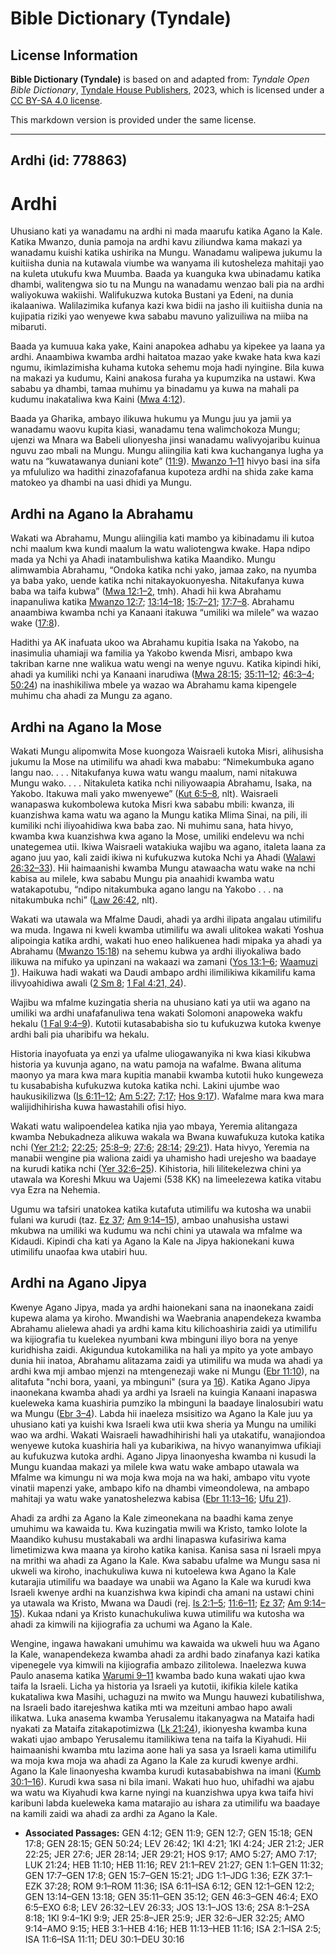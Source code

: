 # Bible Dictionary (Tyndale)

## License Information

**Bible Dictionary (Tyndale)** is based on and adapted from: _Tyndale Open Bible Dictionary_, [Tyndale House Publishers](https://tyndaleopenresources.com/), 2023, which is licensed under a [CC BY-SA 4.0 license](https://creativecommons.org/licenses/by-sa/4.0/legalcode.en).

This markdown version is provided under the same license.



--------------------------------

## Ardhi (id: 778863)

Ardhi
=====

Uhusiano kati ya wanadamu na ardhi ni mada maarufu katika Agano la Kale. Katika Mwanzo, dunia pamoja na ardhi kavu ziliundwa kama makazi ya wanadamu kuishi katika ushirika na Mungu. Wanadamu walipewa jukumu la kuitiisha dunia na kutawala viumbe wa wanyama ili kutosheleza mahitaji yao na kuleta utukufu kwa Muumba. Baada ya kuanguka kwa ubinadamu katika dhambi, walitengwa sio tu na Mungu na wanadamu wenzao bali pia na ardhi waliyokuwa wakiishi. Walifukuzwa kutoka Bustani ya Edeni, na dunia ikalaaniwa. Walilazimika kufanya kazi kwa bidii na jasho ili kuitiisha dunia na kujipatia riziki yao wenyewe kwa sababu mavuno yalizuiliwa na miiba na mibaruti.

Baada ya kumuua kaka yake, Kaini anapokea adhabu ya kipekee ya laana ya ardhi. Anaambiwa kwamba ardhi haitatoa mazao yake kwake hata kwa kazi ngumu, ikimlazimisha kuhama kutoka sehemu moja hadi nyingine. Bila kuwa na makazi ya kudumu, Kaini anakosa furaha ya kupumzika na ustawi. Kwa sababu ya dhambi, tamaa muhimu ya binadamu ya kuwa na mahali pa kudumu inakataliwa kwa Kaini ([Mwa 4:12](https://ref.ly/Gen4:12)).

Baada ya Gharika, ambayo ilikuwa hukumu ya Mungu juu ya jamii ya wanadamu waovu kupita kiasi, wanadamu tena walimchokoza Mungu; ujenzi wa Mnara wa Babeli ulionyesha jinsi wanadamu walivyojaribu kuinua nguvu zao mbali na Mungu. Mungu aliingilia kati kwa kuchanganya lugha ya watu na “kuwatawanya duniani kote” ([11:9](https://ref.ly/Gen11:9)). [Mwanzo 1–11](https://ref.ly/Gen1:1-Gen11:32) hivyo basi ina sifa ya mfululizo wa hadithi zinazofafanua kupoteza ardhi na shida zake kama matokeo ya dhambi na uasi dhidi ya Mungu.

Ardhi na Agano la Abrahamu
--------------------------

Wakati wa Abrahamu, Mungu aliingilia kati mambo ya kibinadamu ili kutoa nchi maalum kwa kundi maalum la watu waliotengwa kwake. Hapa ndipo mada ya Nchi ya Ahadi inatambulishwa katika Maandiko. Mungu alimwambia Abrahamu, “Ondoka katika nchi yako, jamaa zako, na nyumba ya baba yako, uende katika nchi nitakayokuonyesha. Nitakufanya kuwa baba wa taifa kubwa” ([Mwa 12:1–2](https://ref.ly/Gen12:1-Gen12:2), tmh). Ahadi hii kwa Abrahamu inapanuliwa katika [Mwanzo 12:7](https://ref.ly/Gen12:7); [13:14–18](https://ref.ly/Gen13:14-Gen13:18); [15:7–21](https://ref.ly/Gen15:7-Gen15:21); [17:7–8](https://ref.ly/Gen17:7-Gen17:8). Abrahamu anaambiwa kwamba nchi ya Kanaani itakuwa “umiliki wa milele” wa wazao wake ([17:8](https://ref.ly/Gen17:8)).

Hadithi ya AK inafuata ukoo wa Abrahamu kupitia Isaka na Yakobo, na inasimulia uhamiaji wa familia ya Yakobo kwenda Misri, ambapo kwa takriban karne nne walikua watu wengi na wenye nguvu. Katika kipindi hiki, ahadi ya kumiliki nchi ya Kanaani inarudiwa ([Mwa 28:15](https://ref.ly/Gen28:15); [35:11–12](https://ref.ly/Gen35:11-Gen35:12); [46:3–4](https://ref.ly/Gen46:3-Gen46:4); [50:24](https://ref.ly/Gen50:24)) na inashikiliwa mbele ya wazao wa Abrahamu kama kipengele muhimu cha ahadi za Mungu za agano.

Ardhi na Agano la Mose
----------------------

Wakati Mungu alipomwita Mose kuongoza Waisraeli kutoka Misri, alihusisha jukumu la Mose na utimilifu wa ahadi kwa mababu: “Nimekumbuka agano langu nao. . . . Nitakufanya kuwa watu wangu maalum, nami nitakuwa Mungu wako. . . . Nitakuleta katika nchi niliyowaapia Abrahamu, Isaka, na Yakobo. Itakuwa mali yako mwenyewe” ([Kut 6:5–8](https://ref.ly/Exod6:5-Exod6:8), nlt). Waisraeli wanapaswa kukombolewa kutoka Misri kwa sababu mbili: kwanza, ili kuanzishwa kama watu wa agano la Mungu katika Mlima Sinai, na pili, ili kumiliki nchi iliyoahidiwa kwa baba zao. Ni muhimu sana, hata hivyo, kwamba kwa kuanzishwa kwa agano la Mose, umiliki endelevu wa nchi unategemea utii. Ikiwa Waisraeli watakiuka wajibu wa agano, italeta laana za agano juu yao, kali zaidi ikiwa ni kufukuzwa kutoka Nchi ya Ahadi ([Walawi 26:32–33](https://ref.ly/Lev26:32-Lev26:33)). Hii haimaanishi kwamba Mungu atawaacha watu wake na nchi kabisa au milele, kwa sababu Mungu pia anaahidi kwamba watu watakapotubu, “ndipo nitakumbuka agano langu na Yakobo . . . na nitakumbuka nchi” ([Law 26:42](https://ref.ly/Lev26:42), nlt).

Wakati wa utawala wa Mfalme Daudi, ahadi ya ardhi ilipata angalau utimilifu wa muda. Ingawa ni kweli kwamba utimilifu wa awali ulitokea wakati Yoshua alipoingia katika ardhi, wakati huo eneo halikuenea hadi mipaka ya ahadi ya Abrahamu ([Mwanzo 15:18](https://ref.ly/Gen15:18)) na sehemu kubwa ya ardhi iliyokaliwa bado ilikuwa na mifuko ya upinzani na wakaazi wa zamani ([Yos 13:1–6](https://ref.ly/Josh13:1-Josh13:6); [Waamuzi 1](https://ref.ly/Judg1:1-Judg1:36)). Haikuwa hadi wakati wa Daudi ambapo ardhi ilimilikiwa kikamilifu kama ilivyoahidiwa awali ([2 Sm 8](https://ref.ly/2Sam8:1-2Sam8:18); [1 Fal 4:21, 24](https://ref.ly/1Kgs4:21,1Kgs4:24)).

Wajibu wa mfalme kuzingatia sheria na uhusiano kati ya utii wa agano na umiliki wa ardhi unafafanuliwa tena wakati Solomoni anapoweka wakfu hekalu ([1 Fal 9:4–9](https://ref.ly/1Kgs9:4-1Kgs9:9)). Kutotii kutasababisha sio tu kufukuzwa kutoka kwenye ardhi bali pia uharibifu wa hekalu.

Historia inayofuata ya enzi ya ufalme uliogawanyika ni kwa kiasi kikubwa historia ya kuvunja agano, na watu pamoja na wafalme. Bwana alituma maonyo ya mara kwa mara kupitia manabii kwamba kutotii huko kungeweza tu kusababisha kufukuzwa kutoka katika nchi. Lakini ujumbe wao haukusikilizwa ([Is 6:11–12](https://ref.ly/Isa6:11-Isa6:12); [Am 5:27](https://ref.ly/Amos5:27); [7:17](https://ref.ly/Amos7:17); [Hos 9:17](https://ref.ly/Hos9:17)). Wafalme mara kwa mara walijidhihirisha kuwa hawastahili ofisi hiyo.

Wakati watu walipoendelea katika njia yao mbaya, Yeremia alitangaza kwamba Nebukadneza alikuwa wakala wa Bwana kuwafukuza kutoka katika nchi ([Yer 21:2](https://ref.ly/Jer21:2); [22:25](https://ref.ly/Jer22:25); [25:8–9](https://ref.ly/Jer25:8-Jer25:9); [27:6](https://ref.ly/Jer27:6); [28:14](https://ref.ly/Jer28:14); [29:21](https://ref.ly/Jer29:21)). Hata hivyo, Yeremia na manabii wengine pia waliona zaidi ya uhamisho hadi urejesho wa baadaye na kurudi katika nchi ([Yer 32:6–25](https://ref.ly/Jer32:6-Jer32:25)). Kihistoria, hili lilitekelezwa chini ya utawala wa Koreshi Mkuu wa Uajemi (538 KK) na limeelezewa katika vitabu vya Ezra na Nehemia.

Ugumu wa tafsiri unatokea katika kutafuta utimilifu wa kutosha wa unabii fulani wa kurudi (taz. [Ez 37](https://ref.ly/Ezek37:1-Ezek37:28); [Am 9:14–15](https://ref.ly/Amos9:14-Amos9:15)), ambao unahusisha ustawi mkubwa na umiliki wa kudumu wa nchi chini ya utawala wa mfalme wa Kidaudi. Kipindi cha kati ya Agano la Kale na Jipya hakionekani kuwa utimilifu unaofaa kwa utabiri huu.

Ardhi na Agano Jipya
--------------------

Kwenye Agano Jipya, mada ya ardhi haionekani sana na inaonekana zaidi kupewa alama ya kiroho. Mwandishi wa Waebrania anapendekeza kwamba Abrahamu alielewa ahadi ya ardhi kama kitu kilichoashiria zaidi ya utimilifu wa kijiografia tu kuelekea nyumbani kwa mbinguni iliyo bora na yenye kuridhisha zaidi. Akigundua kutokamilika na hali ya mpito ya yote ambayo dunia hii inatoa, Abrahamu alitazama zaidi ya utimilifu wa muda wa ahadi ya ardhi kwa mji ambao mjenzi na mtengenezaji wake ni Mungu ([Ebr 11:10](https://ref.ly/Heb11:10)), na alitafuta "nchi bora, yaani, ya mbinguni" (sura ya [16](https://ref.ly/Heb11:16)). Katika Agano Jipya inaonekana kwamba ahadi ya ardhi ya Israeli na kuingia Kanaani inapaswa kueleweka kama kuashiria pumziko la mbinguni la baadaye linalosubiri watu wa Mungu ([Ebr 3–4](https://ref.ly/Heb3:1-Heb4:16)). Labda hii inaeleza msisitizo wa Agano la Kale juu ya uhusiano kati ya kuishi kwa Israeli kwa utii kwa sheria ya Mungu na umiliki wao wa ardhi. Wakati Waisraeli hawadhihirishi hali ya utakatifu, wanajiondoa wenyewe kutoka kuashiria hali ya kubarikiwa, na hivyo wananyimwa ufikiaji au kufukuzwa kutoka ardhi. Agano Jipya linaonyesha kwamba ni kusudi la Mungu kuandaa makazi ya milele kwa watu wake ambapo utawala wa Mfalme wa kimungu ni wa moja kwa moja na wa haki, ambapo vitu vyote vinatii mapenzi yake, ambapo kifo na dhambi vimeondolewa, na ambapo mahitaji ya watu wake yanatoshelezwa kabisa ([Ebr 11:13–16](https://ref.ly/Heb11:13-Heb11:16); [Ufu 21](https://ref.ly/Rev21:1-Rev21:27)).

Ahadi za ardhi za Agano la Kale zimeonekana na baadhi kama zenye umuhimu wa kawaida tu. Kwa kuzingatia mwili wa Kristo, tamko lolote la Maandiko kuhusu mustakabali wa ardhi linapaswa kufasiriwa kama limetimizwa kwa maana ya kiroho katika kanisa. Kanisa sasa ni Israeli mpya na mrithi wa ahadi za Agano la Kale. Kwa sababu ufalme wa Mungu sasa ni ukweli wa kiroho, inachukuliwa kuwa ni kutoelewa kwa Agano la Kale kutarajia utimilifu wa baadaye wa unabii wa Agano la Kale wa kurudi kwa Israeli kwenye ardhi na kuanzishwa kwa kipindi cha amani na ustawi chini ya utawala wa Kristo, Mwana wa Daudi (rej. [Is 2:1–5](https://ref.ly/Isa2:1-Isa2:5); [11:6–11](https://ref.ly/Isa11:6-Isa11:11); [Ez 37](https://ref.ly/Ezek37:1-Ezek37:28); [Am 9:14–15](https://ref.ly/Amos9:14-Amos9:15)). Kukaa ndani ya Kristo kunachukuliwa kuwa utimilifu wa kutosha wa ahadi za kimwili na kijiografia za uchumi wa Agano la Kale.

Wengine, ingawa hawakani umuhimu wa kawaida wa ukweli huu wa Agano la Kale, wanapendekeza kwamba ahadi za ardhi bado zinafanya kazi katika vipenegele vya kimwili na kijiografia ambazo zilitolewa. Inaelezwa kuwa Paulo anasema katika [Warumi 9–11](https://ref.ly/Rom9:1-Rom11:36) kwamba bado kuna wakati ujao kwa taifa la Israeli. Licha ya historia ya Israeli ya kutotii, ikifikia kilele katika kukataliwa kwa Masihi, uchaguzi na mwito wa Mungu hauwezi kubatilishwa, na Israeli bado itarejeshwa katika mti wa mzeituni ambao hapo awali ilikatwa. Luka anasema kwamba Yerusalemu itakanyagwa na Mataifa hadi nyakati za Mataifa zitakapotimizwa ([Lk 21:24](https://ref.ly/Luke21:24)), ikionyesha kwamba kuna wakati ujao ambapo Yerusalemu itamilikiwa tena na taifa la Kiyahudi. Hii haimaanishi kwamba mtu lazima aone hali ya sasa ya Israeli kama utimilifu wa moja kwa moja wa ahadi za Agano la Kale za kurudi kwenye ardhi. Agano la Kale linaonyesha kwamba kurudi kutasababishwa na imani ([Kumb 30:1–16](https://ref.ly/Deut30:1-Deut30:16)). Kurudi kwa sasa ni bila imani. Wakati huo huo, uhifadhi wa ajabu wa watu wa Kiyahudi kwa karne nyingi na kuanzishwa upya kwa taifa hivi karibuni labda kueleweka kama matarajio au ishara za utimilifu wa baadaye na kamili zaidi wa ahadi za ardhi za Agano la Kale.

* **Associated Passages:** GEN 4:12; GEN 11:9; GEN 12:7; GEN 15:18; GEN 17:8; GEN 28:15; GEN 50:24; LEV 26:42; 1KI 4:21; 1KI 4:24; JER 21:2; JER 22:25; JER 27:6; JER 28:14; JER 29:21; HOS 9:17; AMO 5:27; AMO 7:17; LUK 21:24; HEB 11:10; HEB 11:16; REV 21:1–REV 21:27; GEN 1:1–GEN 11:32; GEN 17:7–GEN 17:8; GEN 15:7–GEN 15:21; JDG 1:1–JDG 1:36; EZK 37:1–EZK 37:28; ROM 9:1–ROM 11:36; ISA 6:11–ISA 6:12; GEN 12:1–GEN 12:2; GEN 13:14–GEN 13:18; GEN 35:11–GEN 35:12; GEN 46:3–GEN 46:4; EXO 6:5–EXO 6:8; LEV 26:32–LEV 26:33; JOS 13:1–JOS 13:6; 2SA 8:1–2SA 8:18; 1KI 9:4–1KI 9:9; JER 25:8–JER 25:9; JER 32:6–JER 32:25; AMO 9:14–AMO 9:15; HEB 3:1–HEB 4:16; HEB 11:13–HEB 11:16; ISA 2:1–ISA 2:5; ISA 11:6–ISA 11:11; DEU 30:1–DEU 30:16

